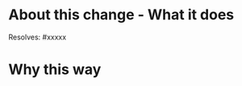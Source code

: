 <!-- All contributors please complete these sections, including maintainers -->
# About this change - What it does

<!-- Provide a small sentence that summarizes the change. -->

<!-- Provide the issue number below if it exists. -->
Resolves: #xxxxx

# Why this way

<!-- Provide a small explanation on why this is the approach you took for solving this problem. -->